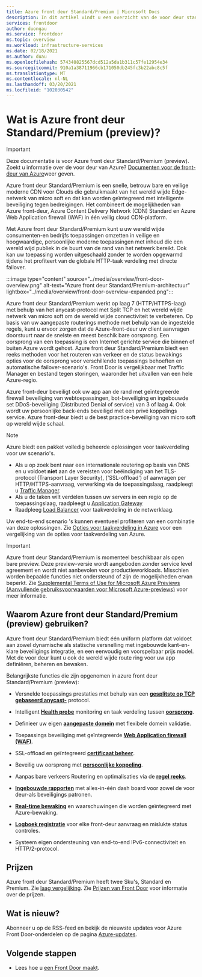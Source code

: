 ```yaml
---
title: Azure front deur Standard/Premium | Microsoft Docs
description: In dit artikel vindt u een overzicht van de voor deur standaard/Premium van Azure.
services: frontdoor
author: duongau
ms.service: frontdoor
ms.topic: overview
ms.workload: infrastructure-services
ms.date: 02/18/2021
ms.author: duau
ms.openlocfilehash: 574340825567dcd512a5da1b311c57fe12954e34
ms.sourcegitcommit: 910a1a38711966cb171050db245fc3b22abc8c5f
ms.translationtype: MT
ms.contentlocale: nl-NL
ms.lasthandoff: 03/20/2021
ms.locfileid: "102030542"
---
```

# <a name="what-is-azure-front-door-standardpremium-preview"></a>Wat is Azure front deur Standard/Premium (preview)?

> [!IMPORTANT]
> Deze documentatie is voor Azure front deur Standard/Premium (preview). Zoekt u informatie over de voor deur van Azure? [Documenten voor de front-deur van Azure](../front-door-overview.md)weer geven.

Azure front deur Standard/Premium is een snelle, betrouw bare en veilige moderne CDN voor Clouds die gebruikmaakt van het wereld wijde Edge-netwerk van micro soft en dat kan worden geïntegreerd met intelligente beveiliging tegen bedreigingen. Het combineert de mogelijkheden van Azure front-deur, Azure Content Delivery Network (CDN) Standard en Azure Web Application firewall (WAF) in één veilig cloud CDN-platform.

Met Azure front deur Standard/Premium kunt u uw wereld wijde consumenten-en bedrijfs toepassingen omzetten in veilige en hoogwaardige, persoonlijke moderne toepassingen met inhoud die een wereld wijd publiek in de buurt van de rand van het netwerk bereikt. Ook kan uw toepassing worden uitgeschaald zonder te worden opgewarmd tijdens het profiteert van de globale HTTP-taak verdeling met directe failover.

   :::image type="content" source="../media/overview/front-door-overview.png" alt-text="Azure front deur Standard/Premium-architectuur" lightbox="../media/overview/front-door-overview-expanded.png":::

Azure front deur Standard/Premium werkt op laag 7 (HTTP/HTTPS-laag) met behulp van het anycast-protocol met Split TCP en het wereld wijde netwerk van micro soft om de wereld wijde connectiviteit te verbeteren. Op basis van uw aangepaste routerings methode met behulp van de ingestelde regels, kunt u ervoor zorgen dat de Azure-front-deur uw client aanvragen doorstuurt naar de snelste en meest beschik bare oorsprong. Een oorsprong van een toepassing is een Internet gerichte service die binnen of buiten Azure wordt gehost. Azure front deur Standard/Premium biedt een reeks methoden voor het routeren van verkeer en de status bewakings opties voor de oorsprong voor verschillende toepassings behoeften en automatische failover-scenario's. Front Door is vergelijkbaar met Traffic Manager en bestand tegen storingen, waaronder het uitvallen van een hele Azure-regio.

Azure front-deur beveiligt ook uw app aan de rand met geïntegreerde firewall beveiliging van webtoepassingen, bot-beveiliging en ingebouwde set DDoS-beveiliging (Distributed Denial of service) van 3 of laag 4. Ook wordt uw persoonlijke back-ends beveiligd met een privé koppelings service. Azure front-deur biedt u de best practice-beveiliging van micro soft op wereld wijde schaal.  

>[!NOTE]
> Azure biedt een pakket volledig beheerde oplossingen voor taakverdeling voor uw scenario's.
>
> * Als u op zoek bent naar een internationale routering op basis van DNS en u voldoet **niet** aan de vereisten voor beëindiging van het TLS-protocol (Transport Layer Security), ('SSL-offload') of aanvragen per HTTP/HTTPS-aanvraag, verwerking via de toepassingslaag, raadpleegt u [Traffic Manager](../../traffic-manager/traffic-manager-overview.md).
> * Als u de taken wilt verdelen tussen uw servers in een regio op de toepassingslaag, raadpleegt u [Application Gateway](../../application-gateway/overview.md)
> * Raadpleeg [Load Balancer](../../load-balancer/load-balancer-overview.md) voor taakverdeling in de netwerklaag.
>
> Uw end-to-end scenario 's kunnen eventueel profiteren van een combinatie van deze oplossingen.
> Zie [Opties voor taakverdeling in Azure](/azure/architecture/guide/technology-choices/load-balancing-overview) voor een vergelijking van de opties voor taakverdeling van Azure.

> [!IMPORTANT]
> Azure front deur Standard/Premium is momenteel beschikbaar als open bare preview.
> Deze preview-versie wordt aangeboden zonder service level agreement en wordt niet aanbevolen voor productieworkloads. Misschien worden bepaalde functies niet ondersteund of zijn de mogelijkheden ervan beperkt.
> Zie [Supplemental Terms of Use for Microsoft Azure Previews (Aanvullende gebruiksvoorwaarden voor Microsoft Azure-previews)](https://azure.microsoft.com/support/legal/preview-supplemental-terms/) voor meer informatie.

## <a name="why-use-azure-front-door-standardpremium-preview"></a>Waarom Azure front deur Standard/Premium (preview) gebruiken?

Azure front deur Standard/Premium biedt één uniform platform dat voldoet aan zowel dynamische als statische versnelling met ingebouwde kant-en-klare beveiligings integratie, en een eenvoudig en voorspelbaar prijs model. Met de voor deur kunt u ook de wereld wijde route ring voor uw app definiëren, beheren en bewaken.

Belangrijkste functies die zijn opgenomen in azure front deur Standard/Premium (preview):

- Versnelde toepassings prestaties met behulp van een **[gesplitste op TCP gebaseerd anycast-](../front-door-routing-architecture.md#splittcp)** protocol.

- Intelligent **[Health probe](concept-health-probes.md)** monitoring en taak verdeling tussen **[oorsprong](concept-origin.md)**.

- Definieer uw eigen **[aangepaste domein](how-to-add-custom-domain.md)** met flexibele domein validatie.

- Toepassings beveiliging met geïntegreerde **[Web Application firewall (WAF)](../../web-application-firewall/afds/afds-overview.md)**.

- SSL-offload en geïntegreerd **[certificaat beheer](how-to-configure-https-custom-domain.md)**.

- Beveilig uw oorsprong met **[persoonlijke koppeling](concept-private-link.md)**.  

- Aanpas bare verkeers Routering en optimalisaties via de **[regel reeks](concept-rule-set.md)**.

- **[Ingebouwde rapporten](how-to-reports.md)** met alles-in-één dash board voor zowel de voor deur-als beveiligings patronen.

- **[Real-time bewaking](how-to-monitor-metrics.md)** en waarschuwingen die worden geïntegreerd met Azure-bewaking.

- **[Logboek registratie](how-to-logs.md)** voor elke front-deur aanvraag en mislukte status controles.

- Systeem eigen ondersteuning van end-to-end IPv6-connectiviteit en HTTP/2-protocol.

## <a name="pricing"></a>Prijzen

Azure front deur Standard/Premium heeft twee Sku's, Standard en Premium. Zie [laag vergelijking](tier-comparison.md). Zie [Prijzen van Front Door](https://azure.microsoft.com/pricing/details/frontdoor/) voor informatie over de prijzen. 

## <a name="whats-new"></a>Wat is nieuw?

Abonneer u op de RSS-feed en bekijk de nieuwste updates voor Azure Front Door-onderdelen op de pagina [Azure-updates](https://azure.microsoft.com/updates/?category=networking&query=Azure%20Front%20Door).

## <a name="next-steps"></a>Volgende stappen

* Lees hoe u [een Front Door maakt](create-front-door-portal.md).
